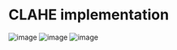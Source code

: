 # CLAHE implementation 
 
![image](https://user-images.githubusercontent.com/57074947/204634298-86a43415-9cc2-4486-a69a-6aec7db4bf02.png)
![image](https://user-images.githubusercontent.com/57074947/204638481-efecadd8-00b6-4b5c-ba8d-7840d96bc103.png)
![image](https://user-images.githubusercontent.com/57074947/204645101-5ba42e5f-d794-4860-9c0b-49e52630608d.png)

